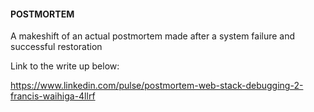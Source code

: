#### POSTMORTEM
A makeshift of an actual postmortem made after a system failure and successful restoration

Link to the write up below:

https://www.linkedin.com/pulse/postmortem-web-stack-debugging-2-francis-waihiga-4llrf
